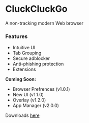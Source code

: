 # CluckCluckGo
A non-tracking modern Web browser

### Features
- Intuitive UI
- Tab Grouping
- Secure adblocker
- Anti-phishing protection
- Extensions

**Coming Soon:**
- Browser Prefrences (v1.0.1)
- New UI (v1.1.0)
- Overlay (v1.2.0)
- App Manager (v2.0.0)

Downloads [here](https://github.com/Cohejh/CluckCluckGo/releases)

